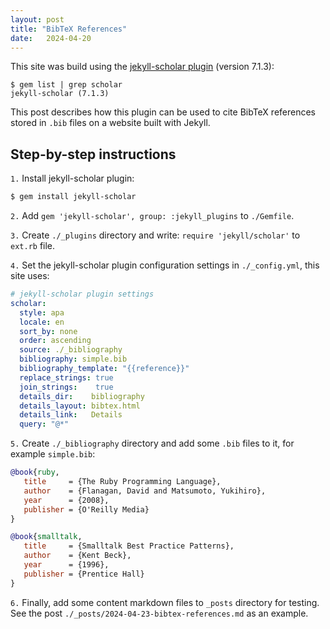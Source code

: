```yaml
---
layout: post
title: "BibTeX References"
date:   2024-04-20
---
```


This site was build using the [jekyll-scholar plugin](https://github.com/inukshuk/jekyll-scholar) (version 7.1.3):
```
$ gem list | grep scholar
jekyll-scholar (7.1.3)
```

This post describes how this plugin can be used to cite BibTeX references stored in `.bib` files on a website built with Jekyll.

## Step-by-step instructions

`1.` Install jekyll-scholar plugin:
```bash
$ gem install jekyll-scholar
```

`2.` Add `gem 'jekyll-scholar', group: :jekyll_plugins` to `./Gemfile`.

`3.` Create `./_plugins` directory and write: `require 'jekyll/scholar'` to `ext.rb` file.

`4.` Set the jekyll-scholar plugin configuration settings in `./_config.yml`, this site uses:

```yml
# jekyll-scholar plugin settings
scholar:
  style: apa
  locale: en
  sort_by: none
  order: ascending
  source: ./_bibliography
  bibliography: simple.bib
  bibliography_template: "{{reference}}"
  replace_strings: true
  join_strings:    true
  details_dir:    bibliography
  details_layout: bibtex.html
  details_link:   Details
  query: "@*"
```

`5.` Create `./_bibliography` directory and add some `.bib` files to it, for example `simple.bib`:

```BibTeX
@book{ruby,
   title     = {The Ruby Programming Language},
   author    = {Flanagan, David and Matsumoto, Yukihiro},
   year      = {2008},
   publisher = {O'Reilly Media}
}

@book{smalltalk,
   title     = {Smalltalk Best Practice Patterns},
   author    = {Kent Beck},
   year      = {1996},
   publisher = {Prentice Hall}
}
```

`6.` Finally, add some content markdown files to `_posts` directory for testing. See the post `./_posts/2024-04-23-bibtex-references.md` as an example.
